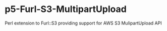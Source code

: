 # p5-Furl-S3-MultipartUpload
Perl extension to Furl::S3 providing support for AWS S3 MulipartUpload API
